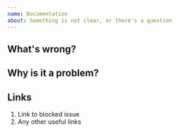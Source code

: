 ```yaml
---
name: Documentation
about: Something is not clear, or there's a question
---
```


## What's wrong?


## Why is it a problem?


## Links

1. Link to blocked issue
2. Any other useful links
